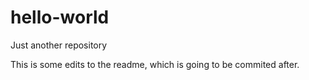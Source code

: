 # hello-world
Just another repository

This is some edits to the readme, which is going to be commited after.
